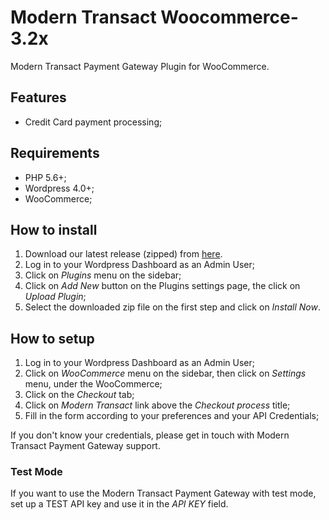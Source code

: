 # Modern Transact Woocommerce-3.2x

Modern Transact Payment Gateway Plugin for WooCommerce.

## Features

- Credit Card payment processing;

## Requirements

- PHP 5.6+;
- Wordpress 4.0+;
- WooCommerce;

## How to install

1. Download our latest release (zipped) from [here](https://github.com/payment-plugin/woocommerce-moderntransact/releases).
1. Log in to your Wordpress Dashboard as an Admin User;
1. Click on _Plugins_ menu on the sidebar;
1. Click on _Add New_ button on the Plugins settings page, the click on _Upload Plugin_;
1. Select the downloaded zip file on the first step and click on _Install Now_.

## How to setup

1. Log in to your Wordpress Dashboard as an Admin User;
1. Click on _WooCommerce_ menu on the sidebar, then click on _Settings_ menu, under the WooCommerce;
1. Click on the _Checkout_ tab;
1. Click on _Modern Transact_ link above the _Checkout process_ title;
1. Fill in the form according to your preferences and your API Credentials;

If you don't know your credentials, please get in touch with Modern Transact Payment Gateway support.

### Test Mode

If you want to use the Modern Transact Payment Gateway with test mode, set up a TEST API key and use it in the  _API KEY_ field.
